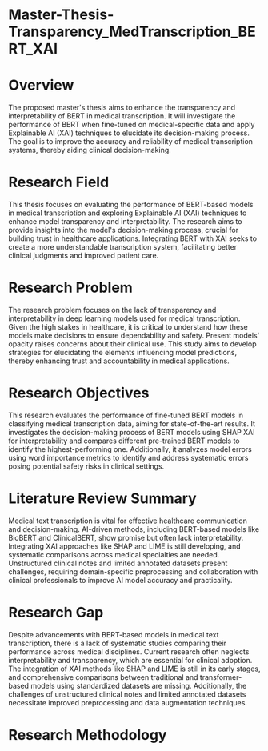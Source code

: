 # Master-Thesis-Transparency_MedTranscription_BERT_XAI
# Overview

The proposed master's thesis aims to enhance the transparency and interpretability of BERT in medical transcription. It will investigate the performance of BERT when fine-tuned on medical-specific data and apply Explainable AI (XAI) techniques to elucidate its decision-making process. The goal is to improve the accuracy and reliability of medical transcription systems, thereby aiding clinical decision-making.

# Research Field

This thesis focuses on evaluating the performance of BERT-based models in medical transcription and exploring Explainable AI (XAI) techniques to enhance model transparency and interpretability. The research aims to provide insights into the model's decision-making process, crucial for building trust in healthcare applications. Integrating BERT with XAI seeks to create a more understandable transcription system, facilitating better clinical judgments and improved patient care.

# Research Problem

The research problem focuses on the lack of transparency and interpretability in deep learning models used for medical transcription. Given the high stakes in healthcare, it is critical to understand how these models make decisions to ensure dependability and safety. Present models' opacity raises concerns about their clinical use. This study aims to develop strategies for elucidating the elements influencing model predictions, thereby enhancing trust and accountability in medical applications.

# Research Objectives

This research evaluates the performance of fine-tuned BERT models in classifying medical transcription data, aiming for state-of-the-art results. It investigates the decision-making process of BERT models using SHAP XAI for interpretability and compares different pre-trained BERT models to identify the highest-performing one. Additionally, it analyzes model errors using word importance metrics to identify and address systematic errors posing potential safety risks in clinical settings.

# Literature Review Summary

Medical text transcription is vital for effective healthcare communication and decision-making. AI-driven methods, including BERT-based models like BioBERT and ClinicalBERT, show promise but often lack interpretability. Integrating XAI approaches like SHAP and LIME is still developing, and systematic comparisons across medical specialties are needed. Unstructured clinical notes and limited annotated datasets present challenges, requiring domain-specific preprocessing and collaboration with clinical professionals to improve AI model accuracy and practicality.

# Research Gap

Despite advancements with BERT-based models in medical text transcription, there is a lack of systematic studies comparing their performance across medical disciplines. Current research often neglects interpretability and transparency, which are essential for clinical adoption. The integration of XAI methods like SHAP and LIME is still in its early stages, and comprehensive comparisons between traditional and transformer-based models using standardized datasets are missing. Additionally, the challenges of unstructured clinical notes and limited annotated datasets necessitate improved preprocessing and data augmentation techniques.

# Research Methodology


